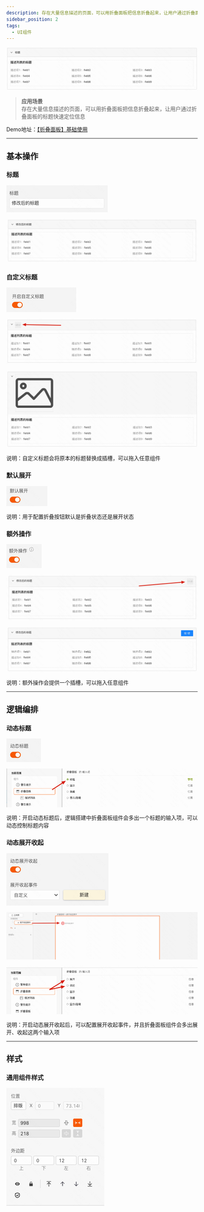 ```yaml
---
description: 存在大量信息描述的页面，可以用折叠面板把信息折叠起来，让用户通过折叠面板的标题快速定位信息
sidebar_position: 2
tags:
  - UI组件
---
```



![Alt text](img/image.png)
> **应用场景**\
存在大量信息描述的页面，可以用折叠面板把信息折叠起来，让用户通过折叠面板的标题快速定位信息

Demo地址：[【折叠面板】基础使用](https://my.mybricks.world/mybricks-app-pcspa/index.html?id=473972905254981)

----

## 基本操作
### 标题
![Alt text](img/image-1.png)

![Alt text](img/image-2.png)

### 自定义标题
![Alt text](img/image-3.png)

![Alt text](img/image-4.png)

![Alt text](img/image-5.png)

说明：自定义标题会将原本的标题替换成插槽，可以拖入任意组件

### 默认展开
![Alt text](img/image-6.png)

说明：用于配置折叠按钮默认是折叠状态还是展开状态

### 额外操作
![Alt text](img/image-7.png)

![Alt text](img/image-8.png)

![Alt text](img/image-9.png)

说明：额外操作会提供一个插槽，可以拖入任意组件

----

## 逻辑编排
### 动态标题
![Alt text](img/image-10.png)

![Alt text](img/image-11.png)

说明：开启动态标题后，逻辑搭建中折叠面板组件会多出一个标题的输入项，可以动态控制标题内容

### 动态展开收起
![Alt text](img/image-12.png)

![Alt text](img/image-13.png)

![Alt text](img/image-14.png)

说明：开启动态展开收起后，可以配置展开收起事件，并且折叠面板组件会多出展开、收起这两个输入项

------
## 样式
### 通用组件样式
![Alt text](img/image-15.png)



